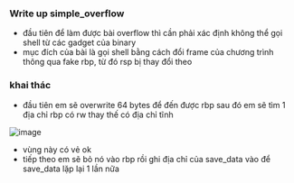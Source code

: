 ### Write up simple_overflow
- đầu tiên để làm được bài overflow thì cần phải xác định không thể gọi shell từ các gadget của binary 
- mục đích của bài là gọi shell bằng cách đổi frame của chương trình thông qua fake rbp, từ đó rsp bị thay đổi theo

### khai thác
- đầu tiên em sẽ overwrite 64 bytes để đến được rbp sau đó em sẽ tìm 1 địa chỉ rbp có rw thay thế có địa chỉ tĩnh 


![image](https://github.com/antkss/writeUP/assets/88892713/0e6cc2b6-7a98-414a-901d-d1c0d77a346e)


- vùng này có vẻ ok
- tiếp theo em sẽ bỏ nó vào rbp rồi ghi địa chỉ của save_data vào để save_data lặp lại 1 lần nữa 

